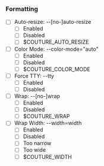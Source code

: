 ### Formatting

* [ ] Auto-resize: --[no-]auto-resize
	* [ ] Enabled
	* [ ] Disabled
	* [ ] $COUTURE_AUTO_RESIZE
* [ ] Color Mode: --color-mode="auto"
	* [ ] Enabled
	* [ ] Disabled
	* [ ] $COUTURE_COLOR_MODE
* [ ] Force TTY: --tty
	* [ ] Enabled
	* [ ] Disabled
* [ ] Wrap: --[no-]wrap
	* [ ] Enabled
	* [ ] Disabled
	* [ ] $COUTURE_WRAP
* [ ] Wrap Width: --width=width
	* [ ] Enabled
	* [ ] Disabled
	* [ ] Too narrow
	* [ ] Too wide
	* [ ] $COUTURE_WIDTH
